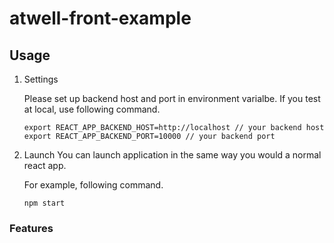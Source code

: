 # atwell-front-example

## Usage

1. Settings

   Please set up backend host and port in environment varialbe.
   If you test at local, use following command.

   ```shell
   export REACT_APP_BACKEND_HOST=http://localhost // your backend host
   export REACT_APP_BACKEND_PORT=10000 // your backend port
   ```

2. Launch
   You can launch application in the same way you would a normal react app.

   For example, following command.

   ```shell
   npm start
   ```

### Features
